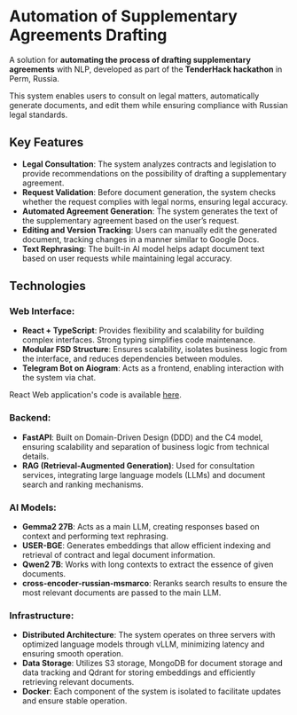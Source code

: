 # Automation of Supplementary Agreements Drafting
A solution for **automating the process of drafting supplementary agreements** with NLP, developed as part of the **TenderHack hackathon** in Perm, Russia. 

This system enables users to consult on legal matters, automatically generate documents, and edit them while ensuring compliance with Russian legal standards.

## Key Features
- **Legal Consultation**: The system analyzes contracts and legislation to provide recommendations on the possibility of drafting a supplementary agreement.
- **Request Validation**: Before document generation, the system checks whether the request complies with legal norms, ensuring legal accuracy.
- **Automated Agreement Generation**: The system generates the text of the supplementary agreement based on the user’s request.
- **Editing and Version Tracking**: Users can manually edit the generated document, tracking changes in a manner similar to Google Docs.
- **Text Rephrasing**: The built-in AI model helps adapt document text based on user requests while maintaining legal accuracy.

## Technologies
### Web Interface:
- **React + TypeScript**: Provides flexibility and scalability for building complex interfaces. Strong typing simplifies code maintenance.
- **Modular FSD Structure**: Ensures scalability, isolates business logic from the interface, and reduces dependencies between modules.
- **Telegram Bot on Aiogram**: Acts as a frontend, enabling interaction with the system via chat.  

React Web application's code is available [here](https://github.com/Sh6abrA/TenderHackWeb).
### Backend:
- **FastAPI**: Built on Domain-Driven Design (DDD) and the C4 model, ensuring scalability and separation of business logic from technical details.
- **RAG (Retrieval-Augmented Generation)**: Used for consultation services, integrating large language models (LLMs) and document search and ranking mechanisms.

### AI Models:
- **Gemma2 27B**: Acts as a main LLM, creating responses based on context and performing text rephrasing.
- **USER-BGE**: Generates embeddings that allow efficient indexing and retrieval of contract and legal document information.
- **Qwen2 7B**: Works with long contexts to extract the essence of given documents.
- **cross-encoder-russian-msmarco**: Reranks search results to ensure the most relevant documents are passed to the main LLM.

### Infrastructure:
- **Distributed Architecture**: The system operates on three servers with optimized language models through vLLM, minimizing latency and ensuring smooth operation.
- **Data Storage**: Utilizes S3 storage, MongoDB for document storage and data tracking and Qdrant for storing embeddings and efficiently retrieving relevant documents.
- **Docker**: Each component of the system is isolated to facilitate updates and ensure stable operation.

